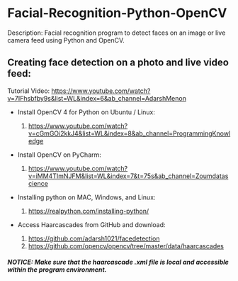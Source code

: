 # Facial-Recognition-Python-OpenCV
Description: Facial recognition program to detect faces on an image or live camera feed using Python and OpenCV.


## Creating face detection on a photo and live video feed:

Tutorial Video: https://www.youtube.com/watch?v=7IFhsbfby9s&list=WL&index=6&ab_channel=AdarshMenon 

- Install OpenCV 4 for Python on Ubuntu / Linux:  
    1. https://www.youtube.com/watch?v=cGmGOi2kkJ4&list=WL&index=8&ab_channel=ProgrammingKnowledge 

- Install OpenCV on PyCharm:
    1. https://www.youtube.com/watch?v=iMM4TImNJFM&list=WL&index=7&t=75s&ab_channel=Zoumdatascience 

- Installing python on MAC, Windows, and Linux:
    1. https://realpython.com/installing-python/ 

- Access Haarcascades from GitHub and download:
  1. https://github.com/adarsh1021/facedetection 
  2. https://github.com/opencv/opencv/tree/master/data/haarcascades 

##### NOTICE: Make sure that the haarcascade .xml file is local and accessible within the program environment.
